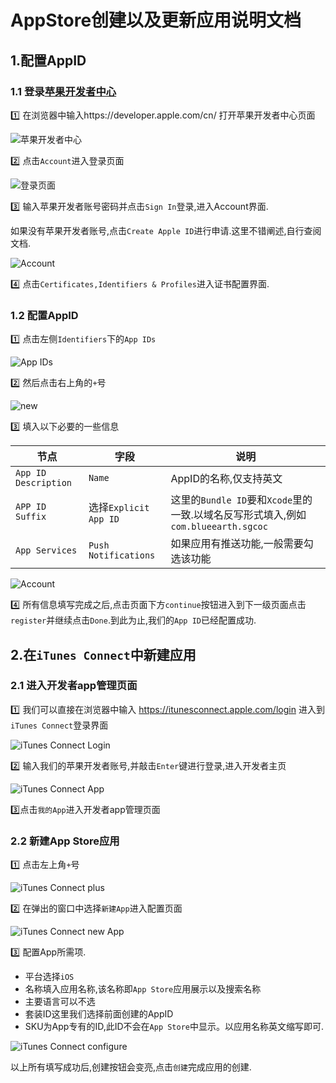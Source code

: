 # AppStore创建以及更新应用说明文档

## 1.配置AppID

### 1.1 登录[苹果开发者中心](https://developer.apple.com/cn/)

:one: 在浏览器中输入https://developer.apple.com/cn/ 打开苹果开发者中心页面

![苹果开发者中心](01.png)

:two: 点击`Account`进入登录页面

![登录页面](02.png)

:three: 输入苹果开发者账号密码并点击`Sign In`登录,进入Account界面.

如果没有苹果开发者账号,点击`Create Apple ID`进行申请.这里不错阐述,自行查阅文档.

![Account](03.png)

:four: 点击`Certificates,Identifiers & Profiles`进入证书配置界面.

### 1.2 配置AppID
:one: 点击左侧`Identifiers`下的`App IDs`

![App IDs](04.png)

:two: 然后点击右上角的`+`号

![new](05.png)

:three: 填入以下必要的一些信息

| 节点 | 字段 | 说明 |
|---|---|---|
|`App ID Description`|`Name`|AppID的名称,仅支持英文|
|`APP ID Suffix`|选择`Explicit App ID`|这里的`Bundle ID`要和`Xcode`里的一致.以域名反写形式填入,例如`com.blueearth.sgcoc`|
|`App Services`|`Push Notifications`|如果应用有推送功能,一般需要勾选该功能|

![Account](06.png)

:four: 所有信息填写完成之后,点击页面下方`continue`按钮进入到下一级页面点击`register`并继续点击`Done`.到此为止,我们的`App ID`已经配置成功.

## 2.在`iTunes Connect`中新建应用

### 2.1 进入开发者app管理页面
:one: 我们可以直接在浏览器中输入 https://itunesconnect.apple.com/login 进入到`iTunes Connect`登录界面

![iTunes Connect Login](07.png)

:two: 输入我们的苹果开发者账号,并敲击`Enter`键进行登录,进入开发者主页

![iTunes Connect App](08.png)

:three:点击`我的App`进入开发者app管理页面

### 2.2 新建App Store应用
:one: 点击左上角`+`号

![iTunes Connect plus](09.png)

:two: 在弹出的窗口中选择`新建App`进入配置页面

![iTunes Connect new App](10.png)

:three: 配置App所需项.
* 平台选择`iOS`
* 名称填入应用名称,该名称即`App Store`应用展示以及搜索名称
* 主要语言可以不选
* 套装ID这里我们选择前面创建的AppID
* SKU为App专有的ID,此ID不会在`App Store`中显示。以应用名称英文缩写即可.

![iTunes Connect configure](11.png)

以上所有填写成功后,创建按钮会变亮,点击`创建`完成应用的创建.
